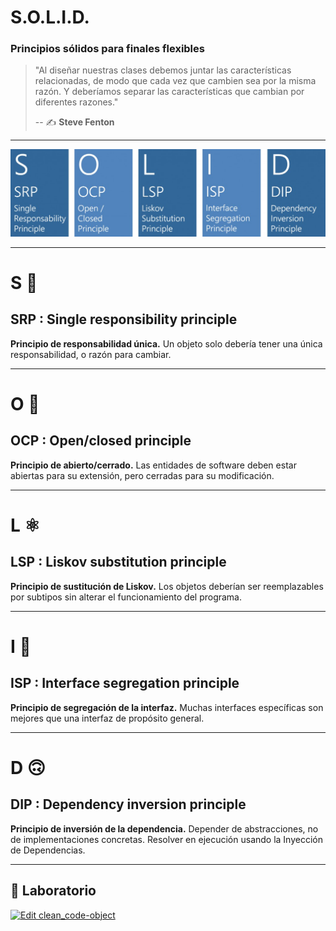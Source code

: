 # S.O.L.I.D.
### Principios sólidos para finales flexibles

> "Al diseñar nuestras clases debemos juntar las características relacionadas,
> de modo que cada vez que cambien sea por la misma razón.
> Y deberíamos separar las características que cambian por diferentes razones."
>
> -- ✍️ **Steve Fenton**

---

![solid diagram](./assets/solid.jpg)

---

# S 🦄

## SRP : Single responsibility principle

**Principio de responsabilidad única.**
Un objeto solo debería tener una única responsabilidad, o razón para cambiar.

---

# O 🔐

## OCP : Open/closed principle

**Principio de abierto/cerrado.**
Las entidades de software deben estar abiertas para su extensión, pero cerradas para su modificación.

---

# L ⚛️

## LSP : Liskov substitution principle

**Principio de sustitución de Liskov.**
Los objetos deberían ser reemplazables por subtipos sin alterar el funcionamiento del programa.

---

# I 🤹

## ISP : Interface segregation principle

**Principio de segregación de la interfaz.**
Muchas interfaces específicas son mejores que una interfaz de propósito general.​

---

# D 🙃

## DIP : Dependency inversion principle

**Principio de inversión de la dependencia.**
Depender de abstracciones, no de implementaciones concretas. Resolver en ejecución usando la Inyección de Dependencias.

---

## 📝 Laboratorio

[![Edit clean_code-object](https://codesandbox.io/static/img/play-codesandbox.svg)](https://codesandbox.io/s/blissful-shape-hjv8p?fontsize=14&hidenavigation=1&previewwindow=tests&theme=dark)